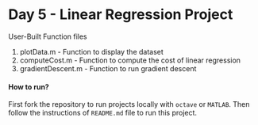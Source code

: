 # Day 5 - Linear Regression Project

User-Built Function files
1. plotData.m - Function to display the dataset
1. computeCost.m - Function to compute the cost of linear regression
1. gradientDescent.m - Function to run gradient descent


#### How to run?
First fork the repository to run projects locally with `octave` or `MATLAB`. Then follow the instructions of `README.md` file to run this project.
